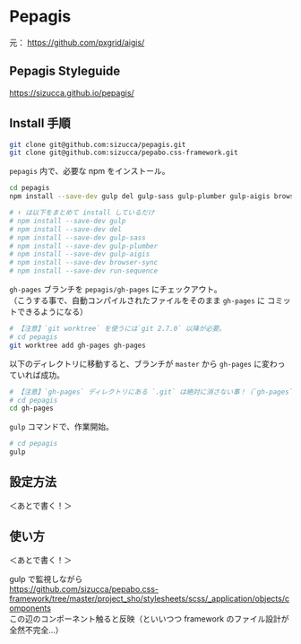 # Pepagis

元：
https://github.com/pxgrid/aigis/

## Pepagis Styleguide

https://sizucca.github.io/pepagis/

## Install 手順

```sh
git clone git@github.com:sizucca/pepagis.git
git clone git@github.com:sizucca/pepabo.css-framework.git
```

`pepagis` 内で、必要な npm をインストール。

```sh
cd pepagis
npm install --save-dev gulp del gulp-sass gulp-plumber gulp-aigis browser-sync run-sequence

# ↑ は以下をまとめて install しているだけ
# npm install --save-dev gulp
# npm install --save-dev del
# npm install --save-dev gulp-sass
# npm install --save-dev gulp-plumber
# npm install --save-dev gulp-aigis
# npm install --save-dev browser-sync
# npm install --save-dev run-sequence
```

`gh-pages` ブランチを `pepagis/gh-pages` にチェックアウト。  
（こうする事で、自動コンパイルされたファイルをそのまま `gh-pages` に コミットできるようになる）

```sh
# 【注意】`git worktree` を使うには`git 2.7.0` 以降が必要。
# cd pepagis
git worktree add gh-pages gh-pages
```

以下のディレクトリに移動すると、ブランチが `master` から `gh-pages` に変わっていれば成功。

```sh
# 【注意】`gh-pages` ディレクトリにある `.git` は絶対に消さない事！（`gh-pages` ごと消すとかダメ、絶対）
# cd pepagis
cd gh-pages
```

`gulp` コマンドで、作業開始。

```sh
# cd pepagis
gulp
```

## 設定方法

＜あとで書く！＞

## 使い方

＜あとで書く！＞

gulp で監視しながら  
https://github.com/sizucca/pepabo.css-framework/tree/master/project_sho/stylesheets/scss/_application/objects/components  
この辺のコンポーネント触ると反映（といいつつ framework のファイル設計が全然不完全...）


